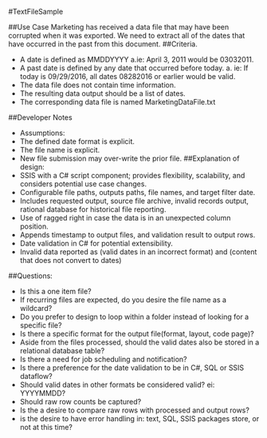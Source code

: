 #TextFileSample

##Use Case
Marketing has received a data file that may have been corrupted when it was exported. We need to extract all of the dates that have occurred in the past from this document.
##Criteria.
-	A date is defined as MMDDYYYY 
	a.ie: April 3, 2011 would be 03032011.
-	A past date is defined by any date that occurred before today. 
	a. ie: If today is 09/29/2016, all dates 08282016 or earlier would be valid.
-	The data file does not contain time information.
-	The resulting data output should be a list of dates.
-	The corresponding data file is named MarketingDataFile.txt

##Developer Notes
-	Assumptions:
-	The defined date format is explicit.
-	The file name is explicit.
-	New file submission may over-write the prior file.
##Explanation of design:
-	SSIS with a C# script component; provides flexibility, scalability, and considers potential use case changes.
-	Configurable file paths, outputs paths, file names, and target filter date.
-	Includes requested output, source file archive, invalid records output, rational database for historical file reporting.
-	Use of ragged right in case the data is in an unexpected column position.
-	Appends timestamp to output files, and validation result to output rows.
-	Date validation in C# for potential extensibility.
-	Invalid data reported as (valid dates in an incorrect format) and (content that does not convert to dates)

##Questions:
-	Is this a one item file? 
-	If recurring files are expected, do you desire the file name as a wildcard? 
-	Do you prefer to design to loop within a folder instead of looking for a specific file? 
-	Is there a specific format for the output file(format, layout, code page)? 
-	Aside from the files processed, should the valid dates also be stored in a relational database table? 
-	Is there a need for job scheduling and notification? 
-	Is there a preference for the date validation to be in C#, SQL or SSIS dataflow?
-	Should valid dates in other formats be considered valid? ei: YYYYMMDD?
-	Should raw row counts be captured? 
-	Is the a desire to compare raw rows with processed and output rows? 
-	is the desire to have error handling in: text, SQL, SSIS packages store, or not at this time? 


